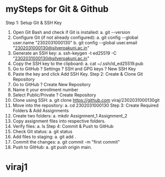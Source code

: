 # mySteps for Git & Github
Step 1: Setup Git & SSH Key
1. Open Git Bash and check if Git is installed:
a. git --version
2. Configure Git (if not already configured):
a. git config --global user.name "2302031000130"
b. git config --global user.email "2302031000130@silveroakuni.ac.in"
3. Generate an SSH key:
a. ssh-keygen -t ed25519 -C "2302031000130@silveroakuni.ac.in"
4. Copy the SSH key to the clipboard:
a. cat ~/.ssh/id_ed25519.pub
5. Go to GitHub ? Settings ? SSH and GPG keys ? New SSH Key
6. Paste the key and click Add SSH Key.
Step 2: Create & Clone Git Repository
1. Go to GitHub ? Create New Repository
2. Name it your enrollment number
3. Select Public/Private ? Create Repository
4. Clone using SSH:
a. git clone https://github.com viraj/2302031000130git
5. Move into the repository:
a. cd 2302031000130
Step 3: Create Required Folders & Add Assignments
1. Create two folders:
a. mkdir Assignment_1 Assignment_2
2. Copy assignment files into respective folders.
3. Verify files:
a. ls
Step 4: Commit & Push to GitHub
1. Check Git status:
a. git status
2. Add files to staging:
a. git add .
3. Commit the changes:
a. git commit -m "first commit"
4. Push to GitHub:
a. git push origin main.
# viraj1
